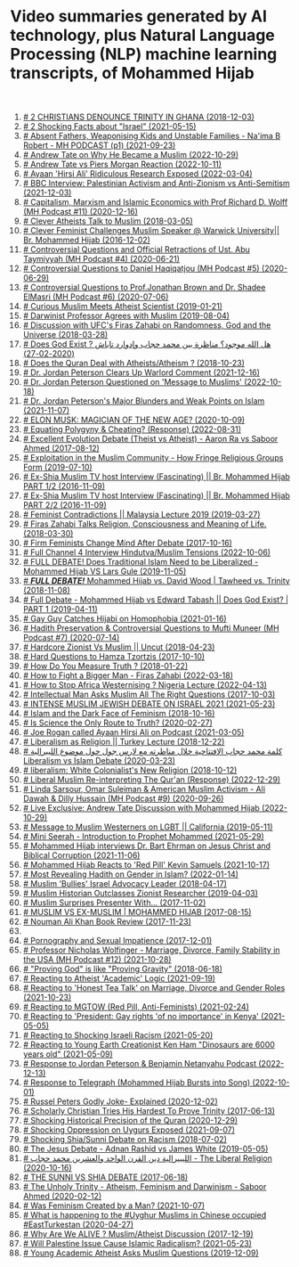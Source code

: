 # Video summaries generated by AI technology, plus Natural Language Processing (NLP) machine learning transcripts, of Mohammed Hijab <br><br>
1. [# 2 CHRISTIANS DENOUNCE TRINITY IN GHANA (2018-12-03)](2_CHRISTIANS_DENOUNCE_TRINITY_IN_GHANA.md)
2. [# 2 Shocking Facts about "Israel" (2021-05-15)](2_Shocking_Facts_about__Israel_.md)
3. [# Absent Fathers, Weaponising Kids and Unstable Families - Na'ima B Robert - MH PODCAST (p1) (2021-09-23)](Absent_Fathers,_Weaponising_Kids_and_Unstable_Families_-_Na_ima_B_Robert_-_MH_PODCAST_(p1).md)
4. [# Andrew Tate on Why He Became a Muslim (2022-10-29)](Andrew_Tate_on_Why_He_Became_a_Muslim.md)
5. [# Andrew Tate vs Piers Morgan Reaction (2022-10-11)](Andrew_Tate_vs_Piers_Morgan_Reaction.md)
6. [# Ayaan 'Hirsi Ali' Ridiculous Research Exposed (2022-03-04)](Ayaan__Hirsi_Ali__Ridiculous_Research_Exposed.md)
7. [# BBC Interview: Palestinian Activism and Anti-Zionism vs Anti-Semitism (2021-12-03)](BBC_Interview__Palestinian_Activism_and_Anti-Zionism_vs_Anti-Semitism.md)
8. [# Capitalism, Marxism and Islamic Economics with Prof Richard D. Wolff (MH Podcast #11) (2020-12-16)](Capitalism,_Marxism_and_Islamic_Economics_with_Prof_Richard_D._Wolff_(MH_Podcast__11).md)
9. [# Clever Atheists Talk to Muslim (2018-03-05)](Clever_Atheists_Talk_to_Muslim.md)
10. [# Clever Feminist Challenges Muslim Speaker @ Warwick University|| Br. Mohammed Hijab (2016-12-02)](Clever_Feminist_Challenges_Muslim_Speaker_@_Warwick_University___Br._Mohammed_Hijab.md)
11. [# Controversial Questions and Official Retractions of Ust. Abu Taymiyyah (MH Podcast #4) (2020-06-21)](Controversial_Questions_and_Official_Retractions_of_Ust._Abu_Taymiyyah_(MH_Podcast__4).md)
12. [# Controversial Questions to Daniel Haqiqatjou (MH Podcast #5) (2020-06-29)](Controversial_Questions_to_Daniel_Haqiqatjou_(MH_Podcast__5).md)
13. [# Controversial Questions to Prof.Jonathan Brown and Dr. Shadee ElMasri (MH Podcast #6) (2020-07-06)](Controversial_Questions_to_Prof.Jonathan_Brown_and_Dr._Shadee_ElMasri_(MH_Podcast__6).md)
14. [# Curious Muslim Meets Atheist Scientist (2019-01-21)](Curious_Muslim_Meets_Atheist_Scientist.md)
15. [# Darwinist Professor Agrees with Muslim (2019-08-04)](Darwinist_Professor_Agrees_with_Muslim.md)
16. [# Discussion with UFC's Firas Zahabi on Randomness, God and the Universe (2018-03-28)](Discussion_with_UFC_s_Firas_Zahabi_on_Randomness,_God_and_the_Universe.md)
17. [# Does God Exist ? هل الله موجود؟ مناظرة بين محمد حجاب وإدوارد تاباش (2020-02-27)](Does_God_Exist__________.md)
18. [# Does the Quran Deal with Atheists/Atheism ? (2018-10-23)](Does_the_Quran_Deal_with_Atheists_Atheism_.md)
19. [# Dr. Jordan Peterson Clears Up Warlord Comment (2021-12-16)](Dr._Jordan_Peterson_Clears_Up_Warlord_Comment.md)
20. [# Dr. Jordan Peterson Questioned on 'Message to Muslims' (2022-10-18)](Dr._Jordan_Peterson_Questioned_on__Message_to_Muslims_.md)
21. [# Dr. Jordan Peterson's Major Blunders and Weak Points on Islam (2021-11-07)](Dr._Jordan_Peterson_s_Major_Blunders_and_Weak_Points_on_Islam.md)
22. [# ELON MUSK: MAGICIAN OF THE NEW AGE? (2020-10-09)](ELON_MUSK__MAGICIAN_OF_THE_NEW_AGE.md)
23. [# Equating Polygyny & Cheating? (Response) (2022-08-31)](Equating_Polygyny_&_Cheating_(Response).md)
24. [# Excellent Evolution Debate (Theist vs Atheist) - Aaron Ra vs Saboor Ahmed (2017-08-12)](Excellent_Evolution_Debate_(Theist_vs_Atheist)_-_Aaron_Ra_vs_Saboor_Ahmed.md)
25. [# Exploitation in the Muslim Community -  How Fringe Religious Groups Form (2019-07-10)](Exploitation_in_the_Muslim_Community_-__How_Fringe_Religious_Groups_Form.md)
26. [# Ex-Shia Muslim TV host Interview (Fascinating) || Br. Mohammed Hijab PART 1/2 (2016-11-09)](Ex-Shia_Muslim_TV_host_Interview_(Fascinating)____Br._Mohammed_Hijab_PART_1_2.md)
27. [# Ex-Shia Muslim TV host Interview (Fascinating) || Br. Mohammed Hijab PART 2/2 (2016-11-09)](Ex-Shia_Muslim_TV_host_Interview_(Fascinating)____Br._Mohammed_Hijab_PART_2_2.md)
28. [# Feminist Contradictions || Malaysia Lecture 2019 (2019-03-27)](Feminist_Contradictions____Malaysia_Lecture_2019.md)
29. [# Firas Zahabi Talks Religion, Consciousness and Meaning of Life. (2018-03-30)](Firas_Zahabi_Talks_Religion,_Consciousness_and_Meaning_of_Life..md)
30. [# Firm Feminists Change Mind After Debate (2017-10-16)](Firm_Feminists_Change_Mind_After_Debate.md)
31. [# Full Channel 4 Interview Hindutva/Muslim Tensions (2022-10-06)](Full_Channel_4_Interview_Hindutva_Muslim_Tensions.md)
32. [# FULL DEBATE!  Does Traditional Islam Need to be Liberalized - Mohammed Hijab VS Lars Gule (2019-11-05)](FULL_DEBATE!__Does_Traditional_Islam_Need_to_be_Liberalized_-_Mohammed_Hijab_VS_Lars_Gule.md)
33. [# ***FULL DEBATE!*** Mohammed Hijab vs. David Wood | Tawheed vs. Trinity (2018-11-08)](___FULL_DEBATE!____Mohammed_Hijab_vs._David_Wood___Tawheed_vs._Trinity.md)
34. [# Full Debate - Mohammed Hijab vs Edward Tabash || Does God Exist? | PART 1 (2019-04-11)](Full_Debate_-_Mohammed_Hijab_vs_Edward_Tabash____Does_God_Exist___PART_1.md)
35. [# Gay Guy Catches Hijabi on Homophobia (2021-01-16)](Gay_Guy_Catches_Hijabi_on_Homophobia.md)
36. [# Hadith Preservation & Controversial Questions to  Mufti Muneer (MH Podcast #7) (2020-07-14)](Hadith_Preservation_&_Controversial_Questions_to__Mufti_Muneer_(MH_Podcast__7).md)
37. [# Hardcore Zionist Vs Muslim || Uncut (2018-04-23)](Hardcore_Zionist_Vs_Muslim____Uncut.md)
38. [# Hard Questions to Hamza Tzortzis (2017-10-10)](Hard_Questions_to_Hamza_Tzortzis.md)
39. [# How Do You Measure Truth ? (2018-01-22)](How_Do_You_Measure_Truth_.md)
40. [# How to Fight a Bigger Man - Firas Zahabi (2022-03-18)](How_to_Fight_a_Bigger_Man_-_Firas_Zahabi.md)
41. [# How to Stop Africa Westernising ? Nigeria Lecture (2022-04-13)](How_to_Stop_Africa_Westernising__Nigeria_Lecture.md)
42. [# Intellectual Man Asks Muslim All The Right Questions (2017-10-03)](Intellectual_Man_Asks_Muslim_All_The_Right_Questions.md)
43. [# INTENSE MUSLIM JEWISH DEBATE ON ISRAEL 2021 (2021-05-23)](INTENSE_MUSLIM_JEWISH_DEBATE_ON_ISRAEL_2021.md)
44. [# Islam and the Dark Face of Feminism (2018-10-16)](Islam_and_the_Dark_Face_of_Feminism.md)
45. [# Is Science the Only Route to Truth? (2020-02-27)](Is_Science_the_Only_Route_to_Truth.md)
46. [# Joe Rogan called Ayaan Hirsi Ali on Podcast (2021-03-05)](Joe_Rogan_called_Ayaan_Hirsi_Ali_on_Podcast.md)
47. [# Liberalism as Religion || Turkey Lecture (2018-12-22)](Liberalism_as_Religion____Turkey_Lecture.md)
48. [# كلمة محمد حجاب الافتتاحية خلال مناظرته مع لارس جول حول موضوع الليبرالية Liberalism vs Islam Debate (2020-03-23)](____________Liberalism_vs_Islam_Debate.md)
49. [# liberalism: White Colonialist's New Religion (2018-10-12)](liberalism__White_Colonialist_s_New_Religion.md)
50. [# Liberal Muslim Re-interpreting The Qur'an (Response) (2022-12-29)](Liberal_Muslim_Re-interpreting_The_Qur_an_(Response).md)
51. [# Linda Sarsour, Omar Suleiman & American Muslim Activism - Ali Dawah & Dilly Hussain (MH Podcast #9) (2020-09-26)](Linda_Sarsour,_Omar_Suleiman_&_American_Muslim_Activism_-_Ali_Dawah_&_Dilly_Hussain_(MH_Podcast__9).md)
52. [# Live Exclusive: Andrew Tate Discussion with Mohammed Hijab (2022-10-29)](Live_Exclusive__Andrew_Tate_Discussion_with_Mohammed_Hijab.md)
53. [# Message to Muslim Westerners on LGBT || California (2019-05-11)](Message_to_Muslim_Westerners_on_LGBT____California.md)
54. [# Mini Seerah - Introduction to Prophet Mohammed (2021-05-29)](Mini_Seerah_-_Introduction_to_Prophet_Mohammed.md)
55. [# Mohammed Hijab interviews Dr. Bart Ehrman on Jesus Christ and Biblical Corruption (2021-11-06)](Mohammed_Hijab_interviews_Dr._Bart_Ehrman_on_Jesus_Christ_and_Biblical_Corruption.md)
56. [# Mohammed Hijab Reacts to 'Red Pill' Kevin Samuels (2021-10-17)](Mohammed_Hijab_Reacts_to__Red_Pill__Kevin_Samuels.md)
57. [# Most Revealing Hadith on Gender in Islam? (2022-01-14)](Most_Revealing_Hadith_on_Gender_in_Islam.md)
58. [# Muslim 'Bullies' Israel Advocacy Leader (2018-04-17)](Muslim__Bullies__Israel_Advocacy_Leader.md)
59. [# Muslim Historian Outclasses Zionist Researcher (2019-04-03)](Muslim_Historian_Outclasses_Zionist_Researcher.md)
60. [# Muslim Surprises Presenter With... (2017-11-02)](Muslim_Surprises_Presenter_With....md)
61. [# MUSLIM VS EX-MUSLIM | MOHAMMED HIJAB (2017-08-15)](MUSLIM_VS_EX-MUSLIM___MOHAMMED_HIJAB.md)
62. [# Nouman Ali Khan  Book Review (2017-11-23)](Nouman_Ali_Khan__Book_Review.md)
63. [](Part_2___Q_&_A___-_Mohammed_Hijab_vs_Edward_Tabash____Does_God_Exist___PART_2.md)
64. [# Pornography and Sexual Impatience (2017-12-01)](Pornography_and_Sexual_Impatience.md)
65. [# Professor Nicholas Wolfinger - Marriage, Divorce, Family Stability in the USA (MH Podcast #12) (2021-10-28)](Professor_Nicholas_Wolfinger_-_Marriage,_Divorce,_Family_Stability_in_the_USA_(MH_Podcast__12).md)
66. [# "Proving God" is like "Proving Gravity" (2018-06-18)](_Proving_God__is_like__Proving_Gravity_.md)
67. [# Reacting to Atheist 'Academic' Logic (2021-09-19)](Reacting_to_Atheist__Academic__Logic.md)
68. [# Reacting to 'Honest Tea Talk' on Marriage, Divorce and Gender Roles (2021-10-23)](Reacting_to__Honest_Tea_Talk__on_Marriage,_Divorce_and_Gender_Roles.md)
69. [# Reacting to  MGTOW (Red Pill, Anti-Feminists) (2021-02-24)](Reacting_to__MGTOW_(Red_Pill,_Anti-Feminists).md)
70. [# Reacting to 'President: Gay rights 'of no importance' in Kenya' (2021-05-05)](Reacting_to__President__Gay_rights__of_no_importance__in_Kenya_.md)
71. [# Reacting to Shocking Israeli Racism (2021-05-20)](Reacting_to_Shocking_Israeli_Racism.md)
72. [# Reacting to Young Earth Creationist Ken Ham "Dinosaurs are 6000 years old" (2021-05-09)](Reacting_to_Young_Earth_Creationist_Ken_Ham__Dinosaurs_are_6000_years_old_.md)
73. [# Response to Jordan Peterson & Benjamin Netanyahu Podcast (2022-12-13)](Response_to_Jordan_Peterson_&_Benjamin_Netanyahu_Podcast.md)
74. [# Response to Telegraph (Mohammed Hijab Bursts into Song) (2022-10-01)](Response_to_Telegraph_(Mohammed_Hijab_Bursts_into_Song).md)
75. [# Russel Peters Godly Joke- Explained (2020-12-02)](Russel_Peters_Godly_Joke-_Explained.md)
76. [# Scholarly Christian Tries His Hardest To Prove Trinity (2017-06-13)](Scholarly_Christian_Tries_His_Hardest_To_Prove_Trinity.md)
77. [# Shocking Historical Precision of the Quran (2020-12-29)](Shocking_Historical_Precision_of_the_Quran.md)
78. [# Shocking  Oppression on Uygurs Exposed (2021-09-07)](Shocking__Oppression_on_Uygurs_Exposed.md)
79. [# Shocking Shia/Sunni Debate on Racism (2018-07-02)](Shocking_Shia_Sunni_Debate_on_Racism.md)
80. [# The Jesus Debate - Adnan Rashid vs James White (2019-05-05)](The_Jesus_Debate_-_Adnan_Rashid_vs_James_White.md)
81. [# الليبيرالية  دين القرن الواحد والعشرين   محمد حجاب - The Liberal Religion (2020-10-16)](__________-_The_Liberal_Religion.md)
82. [# THE SUNNI VS SHIA DEBATE (2017-06-18)](THE_SUNNI_VS_SHIA_DEBATE.md)
83. [# The Unholy Trinity - Atheism, Feminism and Darwinism - Saboor Ahmed (2020-02-12)](The_Unholy_Trinity_-_Atheism,_Feminism_and_Darwinism_-_Saboor_Ahmed.md)
84. [# Was Feminism Created by a Man? (2021-10-07)](Was_Feminism_Created_by_a_Man.md)
85. [# What is happening to the #Uyghur Muslims in Chinese occupied #EastTurkestan (2020-04-27)](What_is_happening_to_the__Uyghur_Muslims_in_Chinese_occupied__EastTurkestan.md)
86. [# Why Are We ALIVE ? Muslim/Atheist Discussion (2017-12-19)](Why_Are_We_ALIVE__Muslim_Atheist_Discussion.md)
87. [# Will Palestine Issue Cause Islamic Radicalism? (2021-05-23)](Will_Palestine_Issue_Cause_Islamic_Radicalism.md)
88. [# Young Academic Atheist Asks Muslim Questions (2019-12-09)](Young_Academic_Atheist_Asks_Muslim_Questions.md)
